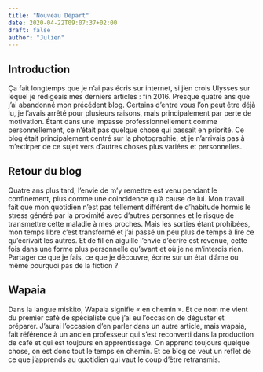 ```yaml
---
title: "Nouveau Départ"
date: 2020-04-22T09:07:37+02:00
draft: false
author: "Julien"
---
```


## Introduction

Ça fait longtemps que je n’ai pas écris sur internet, si j’en crois Ulysses sur lequel je rédigeais mes derniers articles : fin 2016. Presque quatre ans que j’ai abandonné mon précédent blog. Certains d’entre vous l’on peut être déjà lu, je l’avais arrêté pour plusieurs raisons, mais principalement par perte de motivation. Étant dans une impasse professionnellement comme personnellement, ce n’était pas quelque chose qui passait en priorité. Ce blog était principalement centré sur la photographie, et je n’arrivais pas à m’extirper de ce sujet vers d’autres choses plus variées et personnelles.

## Retour du blog

Quatre ans plus tard, l’envie de m’y remettre est venu pendant le confinement, plus comme une coincidence qu’à cause de lui. Mon travail fait que mon quotidien n’est pas tellement différent de d’habitude hormis le stress généré par la proximité avec d’autres personnes et le risque de transmettre cette maladie à mes proches. Mais les sorties étant prohibées, mon temps libre c’est transformé et j’ai passé un peu plus de temps à lire ce qu’écrivait les autres. Et de fil en aiguille l’envie d’écrire est revenue, cette fois dans une forme plus personnelle qu’avant et où je ne m’interdis rien. Partager ce que je fais, ce que je découvre, écrire sur un état d’âme ou même pourquoi pas de la fiction ? 
## Wapaia

Dans la langue miskito, Wapaia signifie « en chemin ». Et ce nom me vient du premier café de spécialiste que j’ai eu l’occasion de déguster et préparer. J’aurai l’occasion d’en parler dans un autre article, mais wapaia, fait référence à un ancien professeur qui s’est reconverti dans la production de café et qui est toujours en apprentissage. On apprend toujours quelque chose, on est donc tout le temps en chemin. Et ce blog ce veut un reflet de ce que j’apprends au quotidien qui vaut le coup d’être retransmis.
